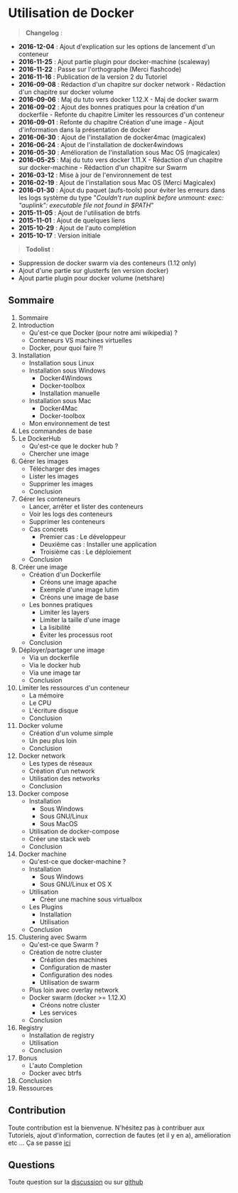 # Utilisation de Docker

> **Changelog** :
- **2016-12-04** : Ajout d'explication sur les options de lancement d'un conteneur
- **2016-11-25** : Ajout partie plugin pour docker-machine (scaleway)
- **2016-11-22** : Passe sur l'orthographe (Merci flashcode)
- **2016-11-16** : Publication de la version 2 du Tutoriel
- **2016-09-08** : Rédaction d'un chapitre sur docker network - Rédaction d'un chapitre sur docker volume
- **2016-09-06** : Maj du tuto vers docker 1.12.X - Maj de docker swarm
- **2016-09-02** : Ajout des bonnes pratiques pour la création d'un dockerfile - Refonte du chapitre Limiter les ressources d'un conteneur
- **2016-09-01** : Refonte du chapitre Création d'une image - Ajout d'information dans la présentation de docker
- **2016-06-30** : Ajout de l'installation de docker4mac (magicalex)
- **2016-06-24** : Ajout de l'installation de docker4windows
- **2016-05-30** : Amélioration de l'installation sous Mac OS (magicalex)
- **2016-05-25** : Maj du tuto vers docker 1.11.X - Rédaction d'un chapitre sur docker-machine - Rédaction d'un chapitre sur Swarm
- **2016-03-12** : Mise à jour de l'environnement de test
- **2016-02-19** : Ajout de l'installation sous Mac OS (Merci Magicalex)
- **2016-01-30** : Ajout du paquet (aufs-tools) pour éviter les erreurs dans les logs système du type "*Couldn't run auplink before unmount: exec: "auplink": executable file not found in $PATH*"
- **2015-11-05** : Ajout de l'utilisation de btrfs
- **2015-11-01** : Ajout de quelques liens
- **2015-10-29** : Ajout de l'auto complétion
- **2015-10-17** : Version initiale

> **Todolist** :
- Suppression de docker swarm via des conteneurs (1.12 only)
- Ajout d'une partie sur glusterfs (en version docker)
- Ajout partie plugin pour docker volume (netshare)

## Sommaire
1. Sommaire
1. Introduction
   * Qu'est-ce que Docker (pour notre ami wikipedia) ?
   * Conteneurs VS machines virtuelles
   * Docker, pour quoi faire ?!
1. Installation
   * Installation sous Linux
   * Installation sous Windows
      * Docker4Windows
      * Docker-toolbox
      * Installation manuelle
   * Installation sous Mac
      * Docker4Mac
      * Docker-toolbox
   * Mon environnement de test
1. Les commandes de base
1. Le DockerHub
   * Qu'est-ce que le docker hub ?
   * Chercher une image
1. Gérer les images
   * Télécharger des images
   * Lister les images
   * Supprimer les images
   * Conclusion
1. Gérer les conteneurs
   * Lancer, arrêter et lister des conteneurs
   * Voir les logs des conteneurs
   * Supprimer les conteneurs
   * Cas concrets
      * Premier cas : Le développeur
      * Deuxième cas : Installer une application
      * Troisième cas : Le déploiement
   * Conclusion
1. Créer une image
   * Création d'un Dockerfile
      * Créons une image apache
      * Exemple d'une image lutim
      * Créons une image de base
   * Les bonnes pratiques
      * Limiter les layers
      * Limiter la taille d'une image
      * La lisibilité
      * Éviter les processus root
   * Conclusion
1. Déployer/partager une image
   * Via un dockerfile
   * Via le docker hub
   * Via une image tar
   * Conclusion
1. Limiter les ressources d'un conteneur
   * La mémoire
   * Le CPU
   * L'écriture disque
   * Conclusion
1. Docker volume
   * Création d'un volume simple
   * Un peu plus loin
   * Conclusion
1. Docker network
   * Les types de réseaux
   * Création d'un network
   * Utilisation des networks
   * Conclusion
1. Docker compose
   * Installation
      * Sous Windows
      * Sous GNU/Linux
      * Sous MacOS
   * Utilisation de docker-compose
   * Créer une stack web
   * Conclusion
1. Docker machine
   * Qu'est-ce que docker-machine ?
   * Installation
      * Sous Windows
      * Sous GNU/Linux et OS X
   * Utilisation
      * Créer une machine sous virtualbox
   * Les Plugins
      * Installation
      * Utilisation
   * Conclusion
1. Clustering avec Swarm
   * Qu'est-ce que Swarm ?
   * Création de notre cluster
      * Création des machines
      * Configuration de master
      * Configuration des nodes
      * Utilisation de swarm
   * Plus loin avec overlay network
   * Docker swarm (docker >= 1.12.X)
      * Créons notre cluster
      * Les services
   * Conclusion
1. Registry
   * Installation de registry
   * Utilisation
   * Conclusion
1. Bonus
   * L'auto Completion
   * Docker avec btrfs
1. Conclusion
1. Ressources

## Contribution
Toute contribution est la bienvenue.
N'hésitez pas à contribuer aux Tutoriels, ajout d'information, correction de fautes (et il y en a), amélioration etc ...
Ça se passe [ici](https://github.com/xataz/Tutoriels)

## Questions
Toute question sur la [discussion](https://mondedie.fr/d/7333) ou sur [github](https://github.com/xataz/Tutoriels/issues)


